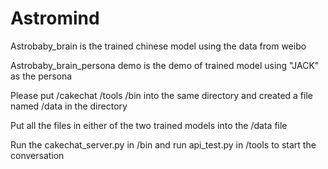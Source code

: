 ﻿# Astromind
Astrobaby_brain is the trained chinese model using the data from weibo

Astrobaby_brain_persona demo is the demo of trained model using "JACK" as the persona

Please put /cakechat /tools /bin into the same directory and created a file named /data in the directory

Put all the files in either of the two trained models into the /data file

Run the cakechat_server.py in /bin and run api_test.py in /tools to start the conversation 
